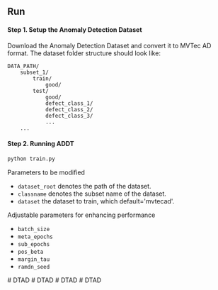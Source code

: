 

## Run

#### Step 1. Setup the Anomaly Detection Dataset
Download the Anomaly Detection Dataset and convert it to MVTec AD format. 
The dataset folder structure should look like:
```
DATA_PATH/
    subset_1/
        train/
            good/
        test/
            good/
            defect_class_1/
            defect_class_2/
            defect_class_3/
            ...
    ...
```

#### Step 2. Running ADDT
```bash
python train.py
```
Parameters to be modified
- `dataset_root` denotes the path of the dataset.
- `classname` denotes the subset name of the dataset.
- `dataset` the dataset to train, which default='mvtecad'. 

Adjustable parameters for enhancing performance
- `batch_size` 
- `meta_epochs` 
- `sub_epochs` 
- `pos_beta` 
- `margin_tau` 
- `ramdn_seed` 

#   D T A D  
 #   D T A D  
 #   D T A D  
 #   D T A D  
 